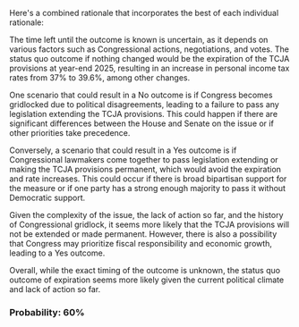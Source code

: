 Here's a combined rationale that incorporates the best of each individual rationale:

The time left until the outcome is known is uncertain, as it depends on various factors such as Congressional actions, negotiations, and votes. The status quo outcome if nothing changed would be the expiration of the TCJA provisions at year-end 2025, resulting in an increase in personal income tax rates from 37% to 39.6%, among other changes.

One scenario that could result in a No outcome is if Congress becomes gridlocked due to political disagreements, leading to a failure to pass any legislation extending the TCJA provisions. This could happen if there are significant differences between the House and Senate on the issue or if other priorities take precedence.

Conversely, a scenario that could result in a Yes outcome is if Congressional lawmakers come together to pass legislation extending or making the TCJA provisions permanent, which would avoid the expiration and rate increases. This could occur if there is broad bipartisan support for the measure or if one party has a strong enough majority to pass it without Democratic support.

Given the complexity of the issue, the lack of action so far, and the history of Congressional gridlock, it seems more likely that the TCJA provisions will not be extended or made permanent. However, there is also a possibility that Congress may prioritize fiscal responsibility and economic growth, leading to a Yes outcome.

Overall, while the exact timing of the outcome is unknown, the status quo outcome of expiration seems more likely given the current political climate and lack of action so far.

### Probability: 60%